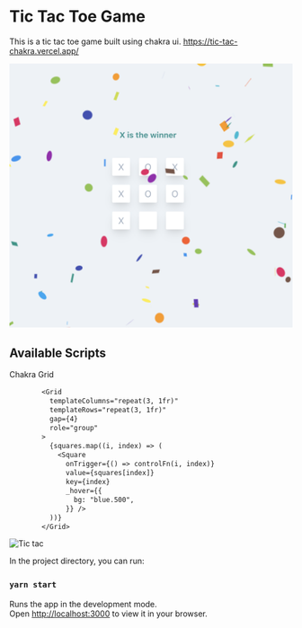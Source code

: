 # Tic Tac Toe Game 

This is a tic tac toe game built using chakra ui.
https://tic-tac-chakra.vercel.app/

![Tic tac](https://github.com/konichar/tic-tac-toe-chakra/blob/main/tictac.png)

## Available Scripts

Chakra Grid

```
        <Grid
          templateColumns="repeat(3, 1fr)"
          templateRows="repeat(3, 1fr)"
          gap={4}
          role="group"
        >
          {squares.map((i, index) => (
            <Square
              onTrigger={() => controlFn(i, index)}
              value={squares[index]}
              key={index}
              _hover={{
                bg: "blue.500",
              }} />
          ))}
        </Grid>

```
![Tic tac](https://github.com/konichar/tic-tac-toe-chakra/blob/main/tictackk.png)


In the project directory, you can run:

### `yarn start`

Runs the app in the development mode.\
Open [http://localhost:3000](http://localhost:3000) to view it in your browser.

